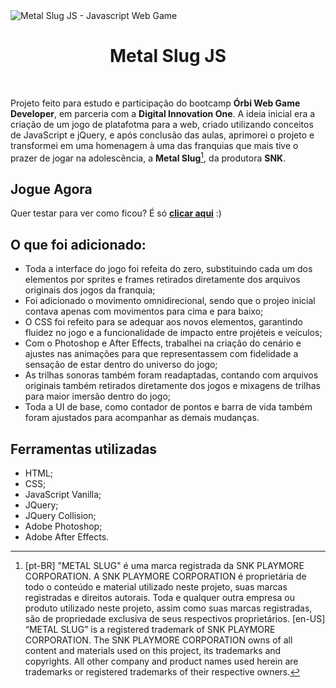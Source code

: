 <img src="./src/assets/images/metal-slug-js.gif" alt="Metal Slug JS - Javascript Web Game">

<h1 align="center">Metal Slug JS</h1>
<br>

Projeto feito para estudo e participação do bootcamp **Órbi Web Game Developer**, em parceria com a **Digital Innovation One**. 
A ideia inicial era a criação de um jogo de platafotma para a web, criado utilizando conceitos de JavaScript e jQuery, e após conclusão das aulas, aprimorei o projeto e transformei em uma homenagem à uma das franquias que mais tive o prazer de jogar na adolescência, a **Metal Slug**[^1], da produtora **SNK**.


## Jogue Agora

Quer testar para ver como ficou? É só **[clicar aqui](https://fernandobade.github.io/metal-slug-js/)** :)

## O que foi adicionado: 

- Toda a interface do jogo foi refeita do zero, substituindo cada um dos elementos por sprites e frames retirados diretamente dos arquivos originais dos jogos da franquia;
- Foi adicionado o movimento omnidirecional, sendo que o projeo inicial contava apenas com movimentos para cima e para baixo;
- O CSS foi refeito para se adequar aos novos elementos, garantindo fluidez no jogo e a funcionalidade de impacto entre projéteis e veículos;
- Com o Photoshop e After Effects, trabalhei na criação do cenário e ajustes nas animações para que representassem com fidelidade a sensação de estar dentro do universo do jogo;
- As trilhas sonoras também foram readaptadas, contando com arquivos originais também retirados diretamente dos jogos e mixagens de trilhas para maior imersão dentro do jogo;
- Toda a UI de base, como contador de pontos e barra de vida também foram ajustados para acompanhar as demais mudanças.


## Ferramentas utilizadas

- HTML;
- CSS;
- JavaScript Vanilla;
- JQuery;
- JQuery Collision;
- Adobe Photoshop;
- Adobe After Effects.


[^1]: [pt-BR] "METAL SLUG" é uma marca registrada da SNK PLAYMORE CORPORATION. A SNK PLAYMORE CORPORATION é proprietária de todo o conteúdo e material utilizado neste projeto, suas marcas registradas e direitos autorais. Toda e qualquer outra empresa ou produto utilizado neste projeto, assim como suas marcas registradas, são de propriedade exclusiva de seus respectivos proprietários. [en-US] “METAL SLUG” is a registered trademark of SNK PLAYMORE CORPORATION. The SNK PLAYMORE CORPORATION owns of all content and materials used on this project, its trademarks and copyrights. All other company and product names used herein are trademarks or registered trademarks of their respective owners.
